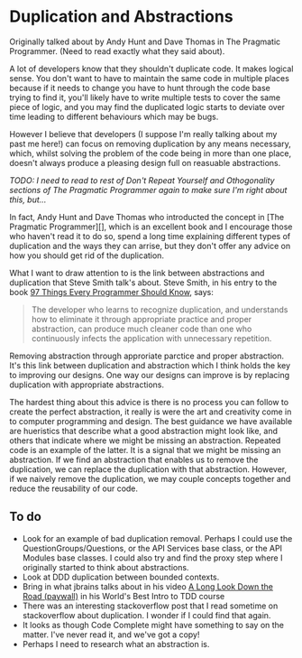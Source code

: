 Duplication and Abstractions
===

Originally talked about by Andy Hunt and Dave Thomas in The Pragmatic Programmer. (Need to read exactly what they said about).

A lot of developers know that they shouldn't duplicate code.  It makes logical sense.  You don't want to have to maintain the same code in multiple places because if it needs to change you have to hunt through the code base trying to find it, you'll likely have to write multiple tests to cover the same piece of logic, and you may find the duplicated logic starts to deviate over time leading to different behaviours which may be bugs.

However I believe that developers (I suppose I'm really talking about my past me here!) can focus on removing duplication by any means necessary, which, whilst solving the problem of the code being in more than one place, doesn't always produce a pleasing design full on reasuable abstractions.

*TODO: I need to read to rest of Don't Repeat Yourself and Othogonality sections of The Pragmatic Programmer again to make sure I'm right about this, but...*

In fact, Andy Hunt and Dave Thomas who introducted the concept in [The Pragmatic Programmer][], which is an excellent book and I encourage those who haven't read it to do so, spend a long time explaining different types of duplication and the ways they can arrise, but they don't offer any advice on how you should get rid of the duplication.

What I want to draw attention to is the link between abstractions and duplication that Steve Smith talk's about.  Steve Smith, in his entry to the book [97 Things Every Programmer Should Know][], says:

> The developer who learns to recognize duplication, and understands how to eliminate it through appropriate practice and proper abstraction, can produce much cleaner code than one who continuously infects the application with unnecessary repetition.

Removing abstraction through approriate parctice and proper abstraction.  It's this link between duplication and abstraction which I think holds the key to improving our designs.  One way our designs can improve is by replacing duplication with appropriate abstractions.

The hardest thing about this advice is there is no process you can follow to create the perfect abstraction, it really is were the art and creativity come in to computer programming and design.  The best guidance we have available are hueristics that describe what a good abstraction might look like, and others that indicate where we might be missing an abstraction.  Repeated code is an example of the latter.  It is a signal that we might be missing an abstraction.  If we find an abstraction that enables us to remove the duplication, we can replace the duplication with that abstraction.  However, if we naively remove the duplication, we may couple concepts together and reduce the reusability of our code.

To do
---

* Look for an example of bad duplication removal.  Perhaps I could use the QuestionGroups/Questions, or the API Services base class, or the API Modules base classes.  I could also try and find the proxy step where I originally started to think about abstractions.
* Look at DDD duplication between bounded contexts.
* Bring in what jbrains talks about in his video [A Long Look Down the Road (paywall)][] in his World's Best Intro to TDD course 
* There was an interesting stackoverflow post that I read sometime on stackoverflow about duplication.  I wonder if I could find that again.
* It looks as though Code Complete might have something to say on the matter.  I've never read it, and we've got a copy!
* Perhaps I need to research what an abstraction is.

[A Long Look Down the Road (paywall)]: http://online-training.jbrains.ca/courses/wbitdd-01/lectures/140743 "A Long Look Down the Road (paywall)"
[97 Things Every Programmer Should Know]: http://programmer.97things.oreilly.com/wiki/index.php/Contributions_Appearing_in_the_Book "97 Things Every Programmer Should Know"